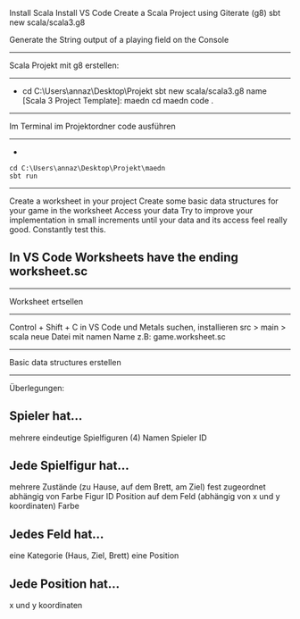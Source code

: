 
Install Scala
Install VS Code
Create a Scala Project using Giterate (g8)
	sbt new scala/scala3.g8

Generate the String output of a playing field on the Console


***********************************
Scala Projekt mit g8 erstellen:
***********************************

-
    cd C:\Users\annaz\Desktop\Projekt
    sbt new scala/scala3.g8
    name [Scala 3 Project Template]: maedn
    cd maedn
    code .


***************************************************
Im Terminal im Projektordner code ausführen
**************************************************

-

    cd C:\Users\annaz\Desktop\Projekt\maedn
    sbt run



-------------------------------------
Create a worksheet in your project
Create some basic data structures for your game in the worksheet
Access your data
Try to improve your implementation in small increments until your data and its access feel really good. Constantly test this.

In VS Code Worksheets have the ending worksheet.sc
------------------------------------

********************************
Worksheet ertsellen
****************************

Control + Shift + C in VS Code und Metals suchen, installieren
src > main > scala
neue Datei mit namen Name z.B: game.worksheet.sc

*****************************************
Basic data structures erstellen
*****************************************
Überlegungen:

Spieler hat…
-
mehrere eindeutige Spielfiguren (4)
Namen
Spieler ID


Jede Spielfigur hat…
-
mehrere Zustände (zu Hause, auf dem Brett, am Ziel) fest zugeordnet abhängig von Farbe
Figur ID
Position auf dem Feld (abhängig von x und y koordinaten)
Farbe


Jedes Feld hat…
-
eine Kategorie (Haus, Ziel, Brett)
eine Position

Jede Position hat…
-
x und y koordinaten



